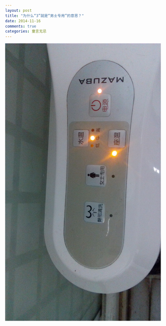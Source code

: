 ```yaml
---
layout: post
title: "为什么“3”就是“男士专用”的意思？"
date: 2014-11-16
comments: true
categories: 童言无忌
---
```


![](/assets/photos/IMG_20141118_081612.jpg)
